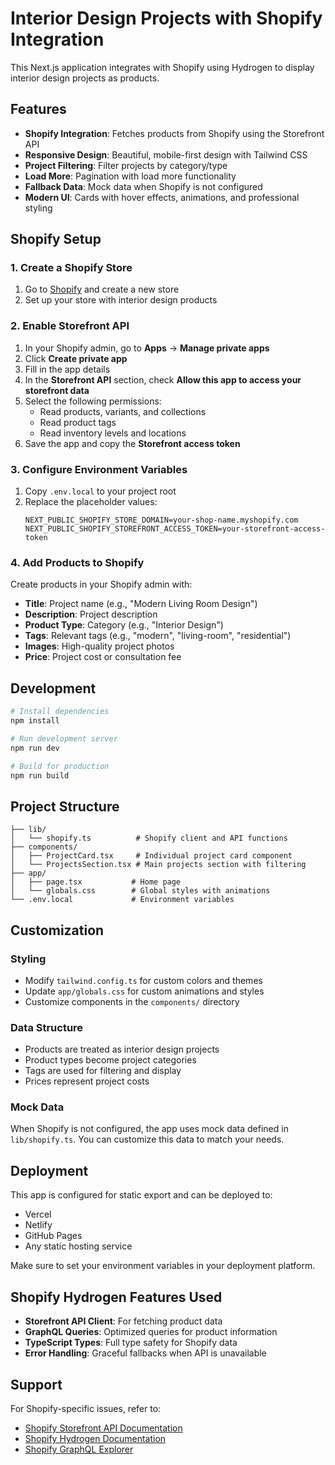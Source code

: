 # Interior Design Projects with Shopify Integration

This Next.js application integrates with Shopify using Hydrogen to display interior design projects as products.

## Features

- **Shopify Integration**: Fetches products from Shopify using the Storefront API
- **Responsive Design**: Beautiful, mobile-first design with Tailwind CSS
- **Project Filtering**: Filter projects by category/type
- **Load More**: Pagination with load more functionality
- **Fallback Data**: Mock data when Shopify is not configured
- **Modern UI**: Cards with hover effects, animations, and professional styling

## Shopify Setup

### 1. Create a Shopify Store
1. Go to [Shopify](https://www.shopify.com) and create a new store
2. Set up your store with interior design products

### 2. Enable Storefront API
1. In your Shopify admin, go to **Apps** → **Manage private apps**
2. Click **Create private app**
3. Fill in the app details
4. In the **Storefront API** section, check **Allow this app to access your storefront data**
5. Select the following permissions:
   - Read products, variants, and collections
   - Read product tags
   - Read inventory levels and locations
6. Save the app and copy the **Storefront access token**

### 3. Configure Environment Variables
1. Copy `.env.local` to your project root
2. Replace the placeholder values:
   ```env
   NEXT_PUBLIC_SHOPIFY_STORE_DOMAIN=your-shop-name.myshopify.com
   NEXT_PUBLIC_SHOPIFY_STOREFRONT_ACCESS_TOKEN=your-storefront-access-token
   ```

### 4. Add Products to Shopify
Create products in your Shopify admin with:
- **Title**: Project name (e.g., "Modern Living Room Design")
- **Description**: Project description
- **Product Type**: Category (e.g., "Interior Design")
- **Tags**: Relevant tags (e.g., "modern", "living-room", "residential")
- **Images**: High-quality project photos
- **Price**: Project cost or consultation fee

## Development

```bash
# Install dependencies
npm install

# Run development server
npm run dev

# Build for production
npm run build
```

## Project Structure

```
├── lib/
│   └── shopify.ts          # Shopify client and API functions
├── components/
│   ├── ProjectCard.tsx     # Individual project card component
│   └── ProjectsSection.tsx # Main projects section with filtering
├── app/
│   ├── page.tsx           # Home page
│   └── globals.css        # Global styles with animations
└── .env.local             # Environment variables
```

## Customization

### Styling
- Modify `tailwind.config.ts` for custom colors and themes
- Update `app/globals.css` for custom animations and styles
- Customize components in the `components/` directory

### Data Structure
- Products are treated as interior design projects
- Product types become project categories
- Tags are used for filtering and display
- Prices represent project costs

### Mock Data
When Shopify is not configured, the app uses mock data defined in `lib/shopify.ts`. You can customize this data to match your needs.

## Deployment

This app is configured for static export and can be deployed to:
- Vercel
- Netlify
- GitHub Pages
- Any static hosting service

Make sure to set your environment variables in your deployment platform.

## Shopify Hydrogen Features Used

- **Storefront API Client**: For fetching product data
- **GraphQL Queries**: Optimized queries for product information
- **TypeScript Types**: Full type safety for Shopify data
- **Error Handling**: Graceful fallbacks when API is unavailable

## Support

For Shopify-specific issues, refer to:
- [Shopify Storefront API Documentation](https://shopify.dev/api/storefront)
- [Shopify Hydrogen Documentation](https://hydrogen.shopify.dev/)
- [Shopify GraphQL Explorer](https://shopify.dev/graphiql/storefront-api)
